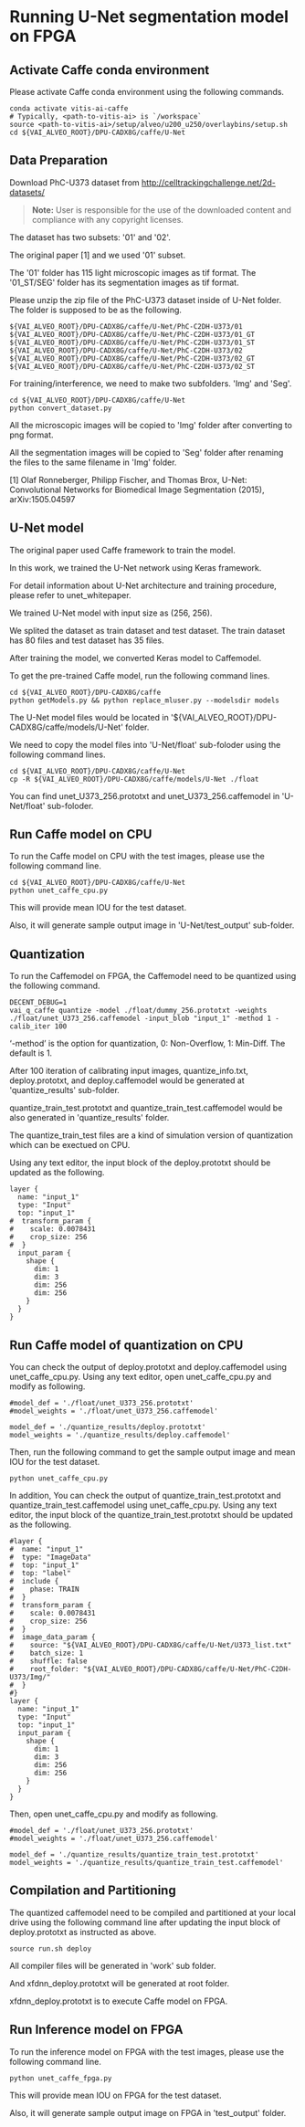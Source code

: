 # Running U-Net segmentation model on FPGA


## Activate Caffe conda environment

Please activate Caffe conda environment using the following commands.

```
conda activate vitis-ai-caffe
# Typically, <path-to-vitis-ai> is `/workspace`
source <path-to-vitis-ai>/setup/alveo/u200_u250/overlaybins/setup.sh
cd ${VAI_ALVEO_ROOT}/DPU-CADX8G/caffe/U-Net
```



## Data Preparation

Download PhC-U373 dataset from http://celltrackingchallenge.net/2d-datasets/
> **Note:** User is responsible for the use of the downloaded content and compliance with any copyright licenses.

The dataset has two subsets: '01' and '02'.

The original paper [1] and we used '01' subset.

The '01' folder has 115 light microscopic images as tif format.
The '01_ST/SEG' folder has its segmentation images as tif format.

Please unzip the zip file of the PhC-U373 dataset inside of U-Net folder.
The folder is supposed to be as the following.

```
${VAI_ALVEO_ROOT}/DPU-CADX8G/caffe/U-Net/PhC-C2DH-U373/01
${VAI_ALVEO_ROOT}/DPU-CADX8G/caffe/U-Net/PhC-C2DH-U373/01_GT
${VAI_ALVEO_ROOT}/DPU-CADX8G/caffe/U-Net/PhC-C2DH-U373/01_ST
${VAI_ALVEO_ROOT}/DPU-CADX8G/caffe/U-Net/PhC-C2DH-U373/02
${VAI_ALVEO_ROOT}/DPU-CADX8G/caffe/U-Net/PhC-C2DH-U373/02_GT
${VAI_ALVEO_ROOT}/DPU-CADX8G/caffe/U-Net/PhC-C2DH-U373/02_ST
```

For training/interference, we need to make two subfolders. 'Img' and 'Seg'.

```
cd ${VAI_ALVEO_ROOT}/DPU-CADX8G/caffe/U-Net
python convert_dataset.py
```

All the microscopic images will be copied to 'Img' folder after converting to png format.

All the segmentation images will be copied to 'Seg' folder after renaming the files to the same filename in 'Img' folder.


[1]	Olaf Ronneberger, Philipp Fischer, and Thomas Brox, U-Net: Convolutional Networks for Biomedical Image Segmentation (2015), arXiv:1505.04597



## U-Net model

The original paper used Caffe framework to train the model.

In this work, we trained the U-Net network using Keras framework.

For detail information about U-Net architecture and training procedure, please refer to unet_whitepaper.

We trained U-Net model with input size as (256, 256).

We splited the dataset as train dataset and test dataset. The train dataset has 80 files and test dataset has 35 files.

After training the model, we converted Keras model to Caffemodel.

To get the pre-trained Caffe model, run the following command lines.

```
cd ${VAI_ALVEO_ROOT}/DPU-CADX8G/caffe
python getModels.py && python replace_mluser.py --modelsdir models

```

The U-Net model files would be located in '${VAI_ALVEO_ROOT}/DPU-CADX8G/caffe/models/U-Net' folder.


We need to copy the model files into 'U-Net/float' sub-foloder using the following command lines.
```
cd ${VAI_ALVEO_ROOT}/DPU-CADX8G/caffe/U-Net
cp -R ${VAI_ALVEO_ROOT}/DPU-CADX8G/caffe/models/U-Net ./float
```
You can find unet_U373_256.prototxt and unet_U373_256.caffemodel in 'U-Net/float' sub-foloder.



## Run Caffe model on CPU

To run the Caffe model on CPU with the test images, please use the following command line.

```
cd ${VAI_ALVEO_ROOT}/DPU-CADX8G/caffe/U-Net
python unet_caffe_cpu.py
```

This will provide mean IOU for the test dataset.

Also, it will generate sample output image in 'U-Net/test_output' sub-folder.





## Quantization

To run the Caffemodel on FPGA, the Caffemodel need to be quantized using the following command.

```
DECENT_DEBUG=1
vai_q_caffe quantize -model ./float/dummy_256.prototxt -weights ./float/unet_U373_256.caffemodel -input_blob "input_1" -method 1 -calib_iter 100

```

‘-method’ is the option for quantization, 0: Non-Overflow, 1: Min-Diff. The default is 1.



After 100 iteration of calibrating input images, quantize_info.txt, deploy.prototxt, and deploy.caffemodel would be generated at 'quantize_results' sub-folder.

quantize_train_test.prototxt and quantize_train_test.caffemodel would be also generated in 'quantize_results' folder.

The quantize_train_test files are a kind of simulation version of quantization which can be exectued on CPU.


Using any text editor, the input block of the deploy.prototxt should be updated as the following.

```
layer {
  name: "input_1"
  type: "Input"
  top: "input_1"
#  transform_param {
#    scale: 0.0078431
#    crop_size: 256
#  }
  input_param {
    shape {
      dim: 1
      dim: 3
      dim: 256
      dim: 256
    }
  }
}
```

## Run Caffe model of quantization on CPU

You can check the output of deploy.prototxt and deploy.caffemodel using unet_caffe_cpu.py.
Using any text editor, open unet_caffe_cpu.py and modify as following.

```
#model_def = './float/unet_U373_256.prototxt'
#model_weights = './float/unet_U373_256.caffemodel'

model_def = './quantize_results/deploy.prototxt'
model_weights = './quantize_results/deploy.caffemodel'
```
Then, run the following command to get the sample output image and mean IOU for the test dataset.
```
python unet_caffe_cpu.py
```

In addition, You can check the output of quantize_train_test.prototxt and quantize_train_test.caffemodel using unet_caffe_cpu.py.
Using any text editor, the input block of the quantize_train_test.prototxt should be updated as the following.
```
#layer {
#  name: "input_1"
#  type: "ImageData"
#  top: "input_1"
#  top: "label"
#  include {
#    phase: TRAIN
#  }
#  transform_param {
#    scale: 0.0078431
#    crop_size: 256
#  }
#  image_data_param {
#    source: "${VAI_ALVEO_ROOT}/DPU-CADX8G/caffe/U-Net/U373_list.txt"
#    batch_size: 1
#    shuffle: false
#    root_folder: "${VAI_ALVEO_ROOT}/DPU-CADX8G/caffe/U-Net/PhC-C2DH-U373/Img/"
#  }
#}
layer {
  name: "input_1"
  type: "Input"
  top: "input_1"
  input_param {
    shape {
      dim: 1
      dim: 3
      dim: 256
      dim: 256
    }
  }
}
```
Then, open unet_caffe_cpu.py and modify as following.

```
#model_def = './float/unet_U373_256.prototxt'
#model_weights = './float/unet_U373_256.caffemodel'

model_def = './quantize_results/quantize_train_test.prototxt'
model_weights = './quantize_results/quantize_train_test.caffemodel'
```



## Compilation and Partitioning

The quantized caffemodel need to be compiled and partitioned at your local drive using the following command line after updating the input block of deploy.prototxt as instructed as above.

```
source run.sh deploy
```

All compiler files will be generated in 'work' sub folder.

And xfdnn_deploy.prototxt will be generated at root folder.

xfdnn_deploy.prototxt is to execute Caffe model on FPGA.



## Run Inference model on FPGA

To run the inference model on FPGA with the test images, please use the following command line.

```
python unet_caffe_fpga.py
```

This will provide mean IOU on FPGA for the test dataset.

Also, it will generate sample output image on FPGA in 'test_output' folder.
